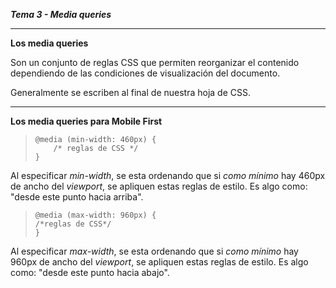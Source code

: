 ***Tema 3 - Media queries***

----------------------------------------------------------------
**Los media queries**

Son un conjunto de reglas CSS que permiten reorganizar el contenido dependiendo de las condiciones de visualización del documento.

Generalmente se escriben al final de nuestra hoja de CSS.

----------------------------------------------------------------
**Los media queries para Mobile First**

> ``@media (min-width: 460px) {`` <br>
> ``    /* reglas de CSS */`` <br>
> ``}`` <br>

Al especificar *min-width*, se esta ordenando que si *como mínimo* hay 460px de ancho del *viewport*, se apliquen estas reglas de estilo. Es algo como: "desde este punto hacia arriba".

> ``@media (max-width: 960px) {`` <br>
> ``/*reglas de CSS*/`` <br>
> ``}`` <br>

Al especificar *max-width*, se esta ordenando que si *como mínimo* hay 960px de ancho del *viewport*, se apliquen estas reglas de estilo. Es algo como: "desde este punto hacia abajo".


